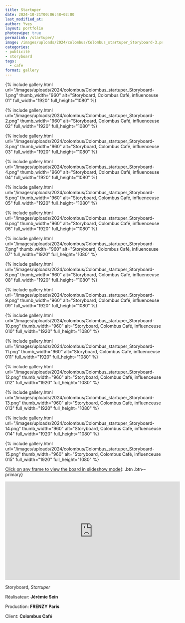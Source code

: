 ```yaml
---
title: Startuper
date: 2024-10-21T00:06:48+02:00
last_modified_at: 
author: Yves
layout: portfolio
photoswipe: true
permalink: /startuper/
image: /images/uploads/2024/colombus/Colombus_startuper_Storyboard-3.png
categories:
- publicité
- storyboard
tags:
  - cafe
format: gallery
---
```


<div class="photoswipe-gallery">
  
{% include gallery.html
  url="/images/uploads/2024/colombus/Colombus_startuper_Storyboard-1.png"
  thumb_width="960" alt="Storyboard, Colombus Café, influenceuse 01"
  full_width="1920" full_height="1080"
%}

{% include gallery.html
  url="/images/uploads/2024/colombus/Colombus_startuper_Storyboard-2.png"
  thumb_width="960" alt="Storyboard, Colombus Café, influenceuse 02"
  full_width="1920" full_height="1080"
%}

{% include gallery.html
  url="/images/uploads/2024/colombus/Colombus_startuper_Storyboard-3.png"
  thumb_width="960" alt="Storyboard, Colombus Café, influenceuse 03"
  full_width="1920" full_height="1080"
%}

{% include gallery.html
  url="/images/uploads/2024/colombus/Colombus_startuper_Storyboard-4.png"
  thumb_width="960" alt="Storyboard, Colombus Café, influenceuse 04"
  full_width="1920" full_height="1080"
%}

{% include gallery.html
  url="/images/uploads/2024/colombus/Colombus_startuper_Storyboard-5.png"
  thumb_width="960" alt="Storyboard, Colombus Café, influenceuse 05"
  full_width="1920" full_height="1080"
%}

{% include gallery.html
  url="/images/uploads/2024/colombus/Colombus_startuper_Storyboard-6.png"
  thumb_width="960" alt="Storyboard, Colombus Café, influenceuse 06"
  full_width="1920" full_height="1080"
%}

{% include gallery.html
  url="/images/uploads/2024/colombus/Colombus_startuper_Storyboard-7.png"
  thumb_width="960" alt="Storyboard, Colombus Café, influenceuse 07"
  full_width="1920" full_height="1080"
%}

{% include gallery.html
  url="/images/uploads/2024/colombus/Colombus_startuper_Storyboard-8.png"
  thumb_width="960" alt="Storyboard, Colombus Café, influenceuse 08"
  full_width="1920" full_height="1080"
%}

{% include gallery.html
  url="/images/uploads/2024/colombus/Colombus_startuper_Storyboard-9.png"
  thumb_width="960" alt="Storyboard, Colombus Café, influenceuse 09"
  full_width="1920" full_height="1080"
%}

{% include gallery.html
  url="/images/uploads/2024/colombus/Colombus_startuper_Storyboard-10.png"
  thumb_width="960" alt="Storyboard, Colombus Café, influenceuse 010"
  full_width="1920" full_height="1080"
%}

{% include gallery.html
  url="/images/uploads/2024/colombus/Colombus_startuper_Storyboard-11.png"
  thumb_width="960" alt="Storyboard, Colombus Café, influenceuse 011"
  full_width="1920" full_height="1080"
%}

{% include gallery.html
  url="/images/uploads/2024/colombus/Colombus_startuper_Storyboard-12.png"
  thumb_width="960" alt="Storyboard, Colombus Café, influenceuse 012"
  full_width="1920" full_height="1080"
%}

{% include gallery.html
  url="/images/uploads/2024/colombus/Colombus_startuper_Storyboard-13.png"
  thumb_width="960" alt="Storyboard, Colombus Café, influenceuse 013"
  full_width="1920" full_height="1080"
%}

{% include gallery.html
  url="/images/uploads/2024/colombus/Colombus_startuper_Storyboard-14.png"
  thumb_width="960" alt="Storyboard, Colombus Café, influenceuse 014"
  full_width="1920" full_height="1080"
%}

{% include gallery.html
  url="/images/uploads/2024/colombus/Colombus_startuper_Storyboard-15.png"
  thumb_width="960" alt="Storyboard, Colombus Café, influenceuse 015"
  full_width="1920" full_height="1080"
%}
</div>

[Click on any frame to view the board in slideshow mode](#){: .btn .btn--primary}

<iframe width="560" height="315" src="https://www.youtube-nocookie.com/embed/B6PM_MAalHA?si=X4mqbjpONdgLhdFM" title="YouTube video player" frameborder="0" allow="accelerometer; autoplay; clipboard-write; encrypted-media; gyroscope; picture-in-picture; web-share" referrerpolicy="strict-origin-when-cross-origin" allowfullscreen></iframe>

<br>

Storyboard, *Startuper*

 Réalisateur: **Jérémie Sein**
   
 Production: **FRENZY Paris**
   
 Client: **Colombus Café**